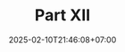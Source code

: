 ---
weight: 7150
title: "Part XII"
description: ""
icon: "book"
date: "2025-02-10T21:46:08+07:00"
lastmod: "2025-02-10T21:46:08+07:00"
draft: false
toc: true
---